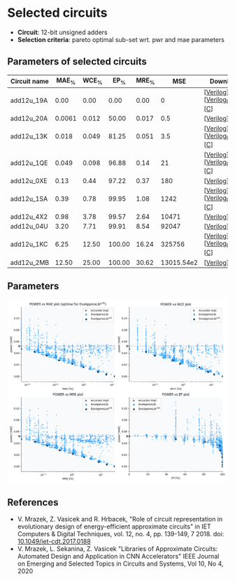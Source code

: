 
Selected circuits
===================
 - **Circuit**: 12-bit unsigned adders
 - **Selection criteria**: pareto optimal sub-set wrt. pwr and mae parameters

Parameters of selected circuits
----------------------------

| Circuit name | MAE<sub>%</sub> | WCE<sub>%</sub> | EP<sub>%</sub> | MRE<sub>%</sub> | MSE | Download |
| --- |  --- | --- | --- | --- | --- | --- | 
| add12u_19A | 0.00 | 0.00 | 0.00 | 0.00 | 0 |  [[Verilog](add12u_19A.v)] [[Verilog<sub>PDK45</sub>](add12u_19A_pdk45.v)] [[C](add12u_19A.c)] |
| add12u_20A | 0.0061 | 0.012 | 50.00 | 0.017 | 0.5 |  [[Verilog](add12u_20A.v)]  [[C](add12u_20A.c)] |
| add12u_13K | 0.018 | 0.049 | 81.25 | 0.051 | 3.5 |  [[Verilog](add12u_13K.v)] [[Verilog<sub>PDK45</sub>](add12u_13K_pdk45.v)] [[C](add12u_13K.c)] |
| add12u_1QE | 0.049 | 0.098 | 96.88 | 0.14 | 21 |  [[Verilog](add12u_1QE.v)] [[Verilog<sub>PDK45</sub>](add12u_1QE_pdk45.v)] [[C](add12u_1QE.c)] |
| add12u_0XE | 0.13 | 0.44 | 97.22 | 0.37 | 180 |  [[Verilog](add12u_0XE.v)]  [[C](add12u_0XE.c)] |
| add12u_1SA | 0.39 | 0.78 | 99.95 | 1.08 | 1242 |  [[Verilog](add12u_1SA.v)] [[Verilog<sub>PDK45</sub>](add12u_1SA_pdk45.v)] [[C](add12u_1SA.c)] |
| add12u_4X2 | 0.98 | 3.78 | 99.57 | 2.64 | 10471 |  [[Verilog](add12u_4X2.v)]  [[C](add12u_4X2.c)] |
| add12u_04U | 3.20 | 7.71 | 99.91 | 8.54 | 92047 |  [[Verilog](add12u_04U.v)]  [[C](add12u_04U.c)] |
| add12u_1KC | 6.25 | 12.50 | 100.00 | 16.24 | 325756 |  [[Verilog](add12u_1KC.v)] [[Verilog<sub>PDK45</sub>](add12u_1KC_pdk45.v)] [[C](add12u_1KC.c)] |
| add12u_2MB | 12.50 | 25.00 | 100.00 | 30.62 | 13015.54e2 |  [[Verilog](add12u_2MB.v)]  [[C](add12u_2MB.c)] |
    
Parameters
--------------
![Parameters figure](fig.png)

References
--------------
   - V. Mrazek, Z. Vasicek and R. Hrbacek, "Role of circuit representation in evolutionary design of energy-efficient approximate circuits" in IET Computers & Digital Techniques, vol. 12, no. 4, pp. 139-149, 7 2018. doi: [10.1049/iet-cdt.2017.0188](https://dx.doi.org/10.1049/iet-cdt.2017.0188)
   - V. Mrazek, L. Sekanina, Z. Vasicek "Libraries of Approximate Circuits: Automated Design and Application in CNN Accelerators" IEEE Journal on Emerging and Selected Topics in Circuits and Systems, Vol 10, No 4, 2020

             